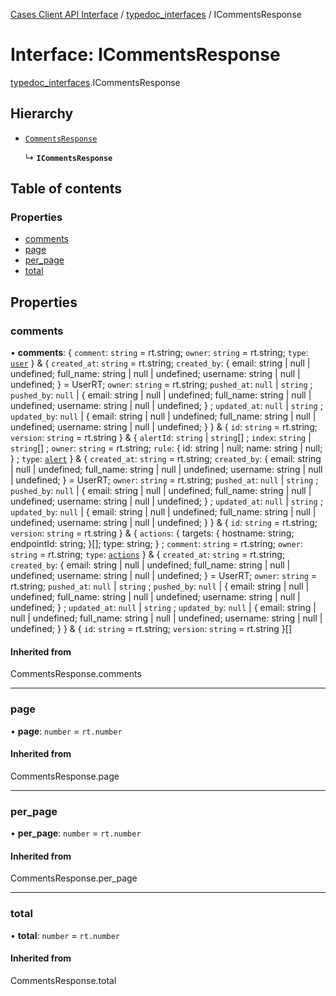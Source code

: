 [Cases Client API Interface](../README.md) / [typedoc\_interfaces](../modules/typedoc_interfaces.md) / ICommentsResponse

# Interface: ICommentsResponse

[typedoc_interfaces](../modules/typedoc_interfaces.md).ICommentsResponse

## Hierarchy

- [`CommentsResponse`](../modules/typedoc_interfaces._internal_namespace.md#commentsresponse)

  ↳ **`ICommentsResponse`**

## Table of contents

### Properties

- [comments](typedoc_interfaces.ICommentsResponse.md#comments)
- [page](typedoc_interfaces.ICommentsResponse.md#page)
- [per\_page](typedoc_interfaces.ICommentsResponse.md#per_page)
- [total](typedoc_interfaces.ICommentsResponse.md#total)

## Properties

### comments

• **comments**: { `comment`: `string` = rt.string; `owner`: `string` = rt.string; `type`: [`user`](../modules/client._internal_namespace.md#user)  } & { `created_at`: `string` = rt.string; `created_by`: { email: string \| null \| undefined; full\_name: string \| null \| undefined; username: string \| null \| undefined; } = UserRT; `owner`: `string` = rt.string; `pushed_at`: ``null`` \| `string` ; `pushed_by`: ``null`` \| { email: string \| null \| undefined; full\_name: string \| null \| undefined; username: string \| null \| undefined; } ; `updated_at`: ``null`` \| `string` ; `updated_by`: ``null`` \| { email: string \| null \| undefined; full\_name: string \| null \| undefined; username: string \| null \| undefined; }  } & { `id`: `string` = rt.string; `version`: `string` = rt.string } & { `alertId`: `string` \| `string`[] ; `index`: `string` \| `string`[] ; `owner`: `string` = rt.string; `rule`: { id: string \| null; name: string \| null; } ; `type`: [`alert`](../modules/client._internal_namespace.md#alert)  } & { `created_at`: `string` = rt.string; `created_by`: { email: string \| null \| undefined; full\_name: string \| null \| undefined; username: string \| null \| undefined; } = UserRT; `owner`: `string` = rt.string; `pushed_at`: ``null`` \| `string` ; `pushed_by`: ``null`` \| { email: string \| null \| undefined; full\_name: string \| null \| undefined; username: string \| null \| undefined; } ; `updated_at`: ``null`` \| `string` ; `updated_by`: ``null`` \| { email: string \| null \| undefined; full\_name: string \| null \| undefined; username: string \| null \| undefined; }  } & { `id`: `string` = rt.string; `version`: `string` = rt.string } & { `actions`: { targets: { hostname: string; endpointId: string; }[]; type: string; } ; `comment`: `string` = rt.string; `owner`: `string` = rt.string; `type`: [`actions`](../modules/client._internal_namespace.md#actions)  } & { `created_at`: `string` = rt.string; `created_by`: { email: string \| null \| undefined; full\_name: string \| null \| undefined; username: string \| null \| undefined; } = UserRT; `owner`: `string` = rt.string; `pushed_at`: ``null`` \| `string` ; `pushed_by`: ``null`` \| { email: string \| null \| undefined; full\_name: string \| null \| undefined; username: string \| null \| undefined; } ; `updated_at`: ``null`` \| `string` ; `updated_by`: ``null`` \| { email: string \| null \| undefined; full\_name: string \| null \| undefined; username: string \| null \| undefined; }  } & { `id`: `string` = rt.string; `version`: `string` = rt.string }[]

#### Inherited from

CommentsResponse.comments

___

### page

• **page**: `number` = `rt.number`

#### Inherited from

CommentsResponse.page

___

### per\_page

• **per\_page**: `number` = `rt.number`

#### Inherited from

CommentsResponse.per\_page

___

### total

• **total**: `number` = `rt.number`

#### Inherited from

CommentsResponse.total
